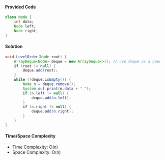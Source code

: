 #### Provided Code

```java
class Node {
    int data;
    Node left;
    Node right;
}
```

#### Solution

```java
void LevelOrder(Node root) {
    ArrayDeque<Node> deque = new ArrayDeque<>(); // use deque as a queue
    if (root != null) {
        deque.add(root);
    }
    while (!deque.isEmpty()) {
        Node n = deque.remove();
        System.out.print(n.data + " ");
        if (n.left != null) {
            deque.add(n.left);
        }
        if (n.right != null) {
            deque.add(n.right);
        }
    }
}
```

#### Time/Space Complexity

- Time Complexity: O(n)
- Space Complexity: O(n)
